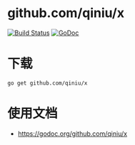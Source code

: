 github.com/qiniu/x
===============

[![Build Status](https://travis-ci.org/qiniu/x.svg?branch=develop)](https://travis-ci.org/qiniu/x) [![GoDoc](https://godoc.org/github.com/qiniu/x?status.svg)](https://godoc.org/github.com/qiniu/x)

# 下载

```
go get github.com/qiniu/x
```

# 使用文档

* https://godoc.org/github.com/qiniu/x
